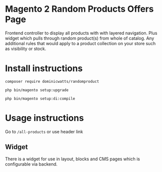 # Magento 2 Random Products Offers Page #

Frontend controller to display all products with with layered navigation. Plus widget which pulls through random product(s) from whole of catalog. Any additional rules that would apply to a product collection on your store such as visibility or stock.

# Install instructions #

`composer require dominicwatts/randomproduct`

`php bin/magento setup:upgrade`

`php bin/magento setup:di:compile`

# Usage instructions #

Go to `/all-products` or use header link

## Widget

There is a widget for use in layout, blocks and CMS pages which is configurable via backend.
